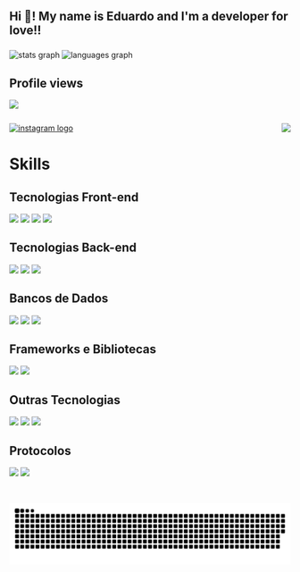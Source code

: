 <h2 align="left" >Hi 👋! My name is Eduardo and I'm a developer for love!! </h2>

###
<div align="left">
  <img src="https://edustats.vercel.app/api?hide_title=false&hide_rank=false&show_icons=true&include_all_commits=true&count_private=true&disable_animations=false&theme=nightowl&locale=en&hide_border=false&username=eduardoph" height="150" alt="stats graph"  />
  <img src="https://edustats.vercel.app/api/top-langs?locale=en&hide_title=false&layout=compact&card_width=320&langs_count=10&theme=nightowl&hide_border=false&username=eduardoph" height="150" alt="languages graph"  />
</div>

###
<div align="left">
  <h2 align="left">Profile views </h2>
  <img src="https://profile-counter.glitch.me/eduardoph/count.svg?"  />
</div>

###

<img align="right" height="150" src="https://avatars.githubusercontent.com/u/88357842?s=400&u=b9054125913c5032f58830682b1734881a80ac13&v=4"  />

###
###

<div align="left">
<a href="https://www.instagram.com/eududu_mendes"> 
  <img src="https://img.shields.io/static/v1?message=Instagram&logo=instagram&label=&color=E4405F&logoColor=white&labelColor=&style=for-the-badge" height="35" alt="instagram logo"  />
</a>
</div>

###
<h1 align="left"> Skills </h2>

<h2 align="left">Tecnologias Front-end</h2>
<p align="left">
  <a href="#"><img src="https://img.shields.io/badge/HTML5-%23E34F26.svg?style=for-the-badge&logo=html5&logoColor=white"></a>
  <a href="#"><img src="https://img.shields.io/badge/CSS3-%231572B6.svg?style=for-the-badge&logo=css3&logoColor=white"></a>
  <a href="#"><img src="https://img.shields.io/badge/Sass-%23CC6699.svg?style=for-the-badge&logo=sass&logoColor=white"></a>
  <a href="#"><img src="https://img.shields.io/badge/JavaScript-%23F7DF1E.svg?style=for-the-badge&logo=javascript&logoColor=black"></a>
</p>

<h2 align="left">Tecnologias Back-end</h2>
<p align="left">
  <a href="#"><img src="https://img.shields.io/badge/Node.js-%23339933.svg?style=for-the-badge&logo=node.js&logoColor=white"></a>
  <a href="#"><img src="https://img.shields.io/badge/Python-%233776AB.svg?style=for-the-badge&logo=python&logoColor=white"></a>
  <a href="#"><img src="https://img.shields.io/badge/C%23-%23239120.svg?style=for-the-badge&logo=c-sharp&logoColor=white"></a>
</p>

<h2 align="left">Bancos de Dados</h2>
<p align="left">
  <a href="#"><img src="https://img.shields.io/badge/MySQL-%234479A1.svg?style=for-the-badge&logo=mysql&logoColor=white"></a>
  <a href="#"><img src="https://img.shields.io/badge/SQL%20Server-%23CC2927.svg?style=for-the-badge&logo=microsoft-sql-server&logoColor=white"></a>
  <a href="#"><img src="https://img.shields.io/badge/MongoDB-%2347A248.svg?style=for-the-badge&logo=mongodb&logoColor=white"></a>
</p>

<h2 align="left">Frameworks e Bibliotecas</h2>
<p align="left">
  <a href="#"><img src="https://img.shields.io/badge/React-%2361DAFB.svg?style=for-the-badge&logo=react&logoColor=white"></a>
  <a href="#"><img src="https://img.shields.io/badge/Next.js-%23000000.svg?style=for-the-badge&logo=next.js&logoColor=white"></a>
</p>

<h2 align="left">Outras Tecnologias</h2>
<p align="left">
  <a href="#"><img src="https://img.shields.io/badge/C%23-%23239120.svg?style=for-the-badge&logo=c-sharp&logoColor=white"></a>
  <a href="#"><img src="https://img.shields.io/badge/C++-%2300599C.svg?style=for-the-badge&logo=c%2B%2B&logoColor=white"></a>
  <a href="#"><img src="https://img.shields.io/badge/C-%2300599C.svg?style=for-the-badge&logo=c&logoColor=white"></a>
</p>

<h2 align="left">Protocolos</h2>
<p align="left">
  <a href="#"><img src="https://img.shields.io/badge/WebSocket-%238000FF.svg?style=for-the-badge&logo=websocket&logoColor=white"></a>
  <a href="#"><img src="https://img.shields.io/badge/HTTP-%23000000.svg?style=for-the-badge&logo=http&logoColor=white"></a>
</p>



<br clear="both">

![Snake animation](https://github.com/eduardoph/eduardoph/blob/output/github-contribution-grid-snake-dark.svg)

###
